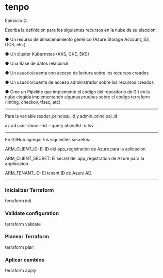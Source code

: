 # tenpo
Ejercicio 2:

Escriba la definición para los siguientes recursos en la nube de su elección:

● Un recurso de almacenamiento genérico (Azure Storage Account, S3, GCS, etc.)

● Un cluster Kubernetes (AKS, GKE, EKS)

● Una Base de datos relacional

● Un usuario/cuenta con acceso de lectura sobre los recursos creados

● Un usuario/cuenta de acceso administrador sobre los recursos creados

● Cree un Pipeline que implemente el código del repositorio de Git en la nube elegida implementando algunas pruebas sobre el código terraform (linting,
checkov, tfsec, etc)

-------------------------
Para la variable reader_principal_id y admin_principal_id

az ad user show --id <user-email-or-object-id> --query objectId -o tsv


-------------------------
En GitHub agregar los siguientes secretos:

ARM_CLIENT_ID: El ID del app_registration de Azure para la aplicacion.

ARM_CLIENT_SECRET: El secret del app_registration de Azure para la applicacion.

ARM_TENANT_ID: El tenant ID de Azure AD.

-----------------------------------------
### Inicializar Terraform
terraform init

### Validate configuration
terraform validate

### Planear Terraform 
terraform plan

### Aplicar cambios
terraform apply
